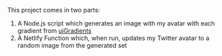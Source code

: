 This project comes in two parts:

1. A Node.js script which generates an image with my avatar with each gradient from [uiGradients](https://uigradients.com/)
2. A Netlify Function which, when run, updates my Twitter avatar to a random image from the generated set
